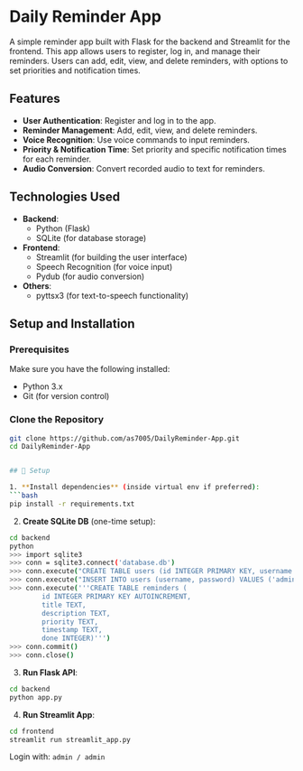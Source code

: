 # Daily Reminder App

A simple reminder app built with Flask for the backend and Streamlit for the frontend. This app allows users to register, log in, and manage their reminders. Users can add, edit, view, and delete reminders, with options to set priorities and notification times.

## Features

- **User Authentication**: Register and log in to the app.
- **Reminder Management**: Add, edit, view, and delete reminders.
- **Voice Recognition**: Use voice commands to input reminders.
- **Priority & Notification Time**: Set priority and specific notification times for each reminder.
- **Audio Conversion**: Convert recorded audio to text for reminders.

## Technologies Used

- **Backend**:
  - Python (Flask)
  - SQLite (for database storage)
- **Frontend**:
  - Streamlit (for building the user interface)
  - Speech Recognition (for voice input)
  - Pydub (for audio conversion)
- **Others**:
  - pyttsx3 (for text-to-speech functionality)

## Setup and Installation

### Prerequisites

Make sure you have the following installed:
- Python 3.x
- Git (for version control)

### Clone the Repository

```bash
git clone https://github.com/as7005/DailyReminder-App.git
cd DailyReminder-App


## 🔧 Setup

1. **Install dependencies** (inside virtual env if preferred):
```bash
pip install -r requirements.txt
```

2. **Create SQLite DB** (one-time setup):
```bash
cd backend
python
>>> import sqlite3
>>> conn = sqlite3.connect('database.db')
>>> conn.execute("CREATE TABLE users (id INTEGER PRIMARY KEY, username TEXT, password TEXT);")
>>> conn.execute("INSERT INTO users (username, password) VALUES ('admin', 'admin');")
>>> conn.execute('''CREATE TABLE reminders (
        id INTEGER PRIMARY KEY AUTOINCREMENT,
        title TEXT,
        description TEXT,
        priority TEXT,
        timestamp TEXT,
        done INTEGER)''')
>>> conn.commit()
>>> conn.close()
```

3. **Run Flask API**:
```bash
cd backend
python app.py
```

4. **Run Streamlit App**:
```bash
cd frontend
streamlit run streamlit_app.py
```

Login with: `admin / admin`
